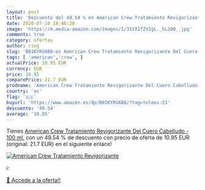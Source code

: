 ```yaml
---
layout: post
title: 'Descuento del 49.54 % en American Crew Tratamiento Revigorizante '
date: 2020-07-10 18:46:20
image: 'https://m.media-amazon.com/images/I/31VX1TZV1gL._SL200_.jpg'
comments: true
category: ofertas
author: ring
slug: 'B01KYRG6B0-es American Crew Tratamiento Revigorizante Del Cuero...'
tags: [ 'american','crew', ]
actualPrice: 10.95 EUR
currency: EUR
price: 10.95
comparePrice: 21.7 EUR
prodname: 'American Crew Tratamiento Revigorizante Del Cuero Cabelludo - 100 ml.'
country: 'es'
flag: '🇪🇸'
buyurl: 'https://www.amazon.es/dp/B01KYRG6B0/?tag=tolees-21'
descuento: '49.54'
average: '10.95'
---
```


Tienes [American Crew Tratamiento Revigorizante Del Cuero Cabelludo - 100 ml.](https://www.amazon.es/dp/B01KYRG6B0/?tag=tolees-21) con un 49.54 % de descuento con precio de oferta de 10.95 EUR (original: 21.7 EUR) en el siguiente enlace!

[![American Crew Tratamiento Revigorizante ](https://m.media-amazon.com/images/I/31VX1TZV1gL._SL200_.jpg)](https://www.amazon.es/dp/B01KYRG6B0/?tag=tolees-21)

ℹ️:


[🛒 Accede a la oferta!!](https://www.amazon.es/dp/B01KYRG6B0/?tag=tolees-21)
